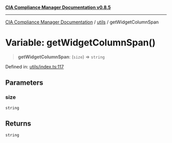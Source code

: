 [**CIA Compliance Manager Documentation v0.8.5**](../../README.md)

***

[CIA Compliance Manager Documentation](../../modules.md) / [utils](../README.md) / getWidgetColumnSpan

# Variable: getWidgetColumnSpan()

> **getWidgetColumnSpan**: (`size`) => `string`

Defined in: [utils/index.ts:117](https://github.com/Hack23/cia-compliance-manager/blob/b7c3bc9644fb5b9d82b5b184ba290206da25104b/src/utils/index.ts#L117)

## Parameters

### size

`string`

## Returns

`string`
